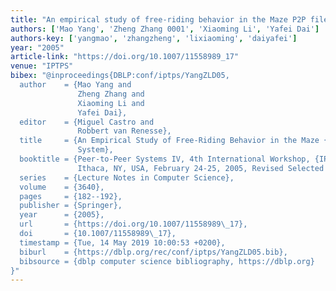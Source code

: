```yaml
---
title: "An empirical study of free-riding behavior in the Maze P2P file-sharing system"
authors: ['Mao Yang', 'Zheng Zhang 0001', 'Xiaoming Li', 'Yafei Dai']
authors-key: ['yangmao', 'zhangzheng', 'lixiaoming', 'daiyafei']
year: "2005"
article-link: "https://doi.org/10.1007/11558989_17"
venue: "IPTPS"
bibex: "@inproceedings{DBLP:conf/iptps/YangZLD05,
  author    = {Mao Yang and
               Zheng Zhang and
               Xiaoming Li and
               Yafei Dai},
  editor    = {Miguel Castro and
               Robbert van Renesse},
  title     = {An Empirical Study of Free-Riding Behavior in the Maze {P2P} File-Sharing
               System},
  booktitle = {Peer-to-Peer Systems IV, 4th International Workshop, {IPTPS} 2005,
               Ithaca, NY, USA, February 24-25, 2005, Revised Selected Papers},
  series    = {Lecture Notes in Computer Science},
  volume    = {3640},
  pages     = {182--192},
  publisher = {Springer},
  year      = {2005},
  url       = {https://doi.org/10.1007/11558989\_17},
  doi       = {10.1007/11558989\_17},
  timestamp = {Tue, 14 May 2019 10:00:53 +0200},
  biburl    = {https://dblp.org/rec/conf/iptps/YangZLD05.bib},
  bibsource = {dblp computer science bibliography, https://dblp.org}
}"
---
```

